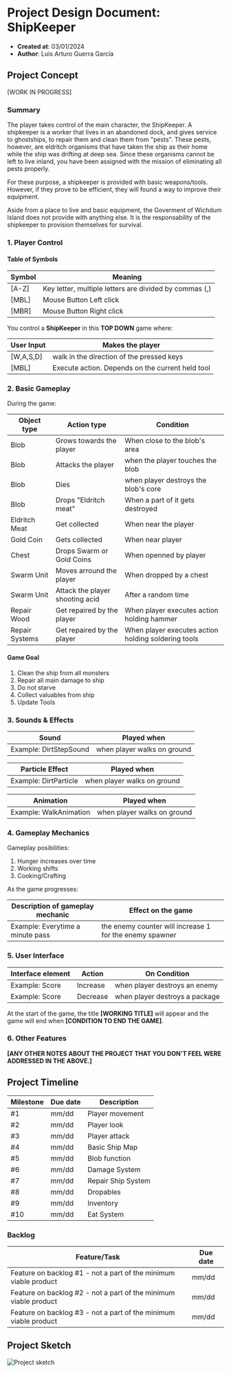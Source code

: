 # Project Design Document: ShipKeeper
  - **Created at**: 03/01/2024
  - **Author**: Luis Arturo Guerra García

## Project Concept

[WORK IN PROGRESS]

### Summary

The player takes control of the main character, the ShipKeeper. A shipkeeper is a worker that lives in an abandoned dock, and gives service to ghostships, to repair them and clean them from "pests". These pests, however, are eldritch organisms that have taken the ship as their home while the ship was drifting at deep sea. Since these organisms cannot be left to live inland, you have been assigned with the mission of eliminating all pests properly.

For these purpose, a shipkeeper is provided with basic weapons/tools. However, if they prove to be efficient, they will found a way to improve their equipment.

Aside from a place to live and basic equipment, the Goverment of Wichdum Island does not provide with anything else. It is the responsability of the shipkeeper to provision themselves for survival.

### 1. Player Control

#### Table of Symbols

| Symbol | Meaning |
|------------|------------------|
|[A-Z]|Key letter, multiple letters are divided by commas (,)|
|[MBL]|Mouse Button Left click|
|[MBR]|Mouse Button Right click|

You control a **ShipKeeper** in this **TOP DOWN** game where:

| User Input | Makes the player |
|------------|------------------|
|[W,A,S,D]| walk in the direction of the pressed keys|
|[MBL]| Execute action. Depends on the current held tool|

### 2. Basic Gameplay

During the game:

| Object type | Action type | Condition |
|-------------|-------------|------|
|Blob|Grows towards the player|When close to the blob's area|
|Blob|Attacks the player| when the player touches the blob|
|Blob|Dies|when player destroys the blob's core|
|Blob|Drops "Eldritch meat"| When a part of it gets destroyed|
|Eldritch Meat|Get collected|When near the player|
|Gold Coin|Gets collected|When near player|
|Chest|Drops Swarm or Gold Coins| When openned by player|
|Swarm Unit|Moves arround the player|When dropped by a chest|
|Swarm Unit|Attack the player shooting acid|After a random time|
|Repair Wood|Get repaired by the player|When player executes action holding hammer|
|Repair Systems|Get repaired by the player|When player executes action holding soldering tools|

#### Game Goal

1. Clean the ship from all monsters
1. Repair all main damage to ship
1. Do not starve
1. Collect valuables from ship
1. Update Tools

### 3. Sounds & Effects

| Sound | Played when |
|-------|-------------|
|Example: DirtStepSound|when player walks on ground|

| Particle Effect | Played when |
|-----------------|-------------|
|Example: DirtParticle|when player walks on ground|

| Animation | Played when |
|-----------|-------------|
|Example: WalkAnimation|when player walks on ground|

### 4. Gameplay Mechanics

Gameplay posibilities: 
 
1. Hunger increases over time
1. Working shifts
1. Cooking/Crafting

As the game progresses:

| Description of gameplay mechanic | Effect on the game |
|----------------------------------|--------------------|
|Example: Everytime a minute pass|the enemy counter will increase 1 for the enemy spawner


### 5. User Interface

| Interface element | Action | On Condition |
|-------------------|--------|--------------|
|Example: Score|Increase|when player destroys an enemy|
|Example: Score|Decrease|when player destroys a package|

At the start of the game, the title **[WORKING TITLE]** will appear and the game will end when **[CONDITION TO END THE GAME]**.

### 6. Other Features

**[ANY OTHER NOTES ABOUT THE PROJECT THAT YOU DON'T FEEL WERE ADDRESSED IN THE ABOVE.]**

## Project Timeline

| Milestone | Due date | Description |
|-----------|----------|-------------|
| #1 | mm/dd | Player movement |
| #2 | mm/dd | Player look |
| #3 | mm/dd | Player attack |
| #4 | mm/dd | Basic Ship Map |
| #5 | mm/dd | Blob function |
| #6 | mm/dd | Damage System |
| #7 | mm/dd | Repair Ship System |
| #8 | mm/dd | Dropables |
| #9 | mm/dd | Inventory |
| #10 | mm/dd | Eat System |

### Backlog

| Feature/Task | Due date |
|--------------|----------|
| Feature on backlog #1 - not a part of the minimum viable product | mm/dd |
| Feature on backlog #2 - not a part of the minimum viable product | mm/dd |
| Feature on backlog #3 - not a part of the minimum viable product | mm/dd |

## Project Sketch

![Project sketch](images/project-sketch.jpg)